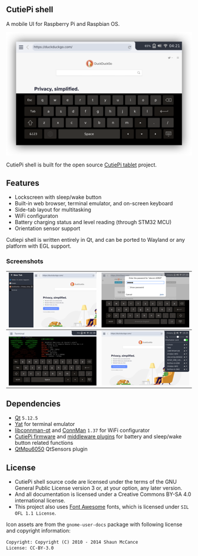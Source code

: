 ## CutiePi shell

A mobile UI for Raspberry Pi and Raspbian OS.

![](screenshots/cutiepi-shell-heroshot.png)

CutiePi shell is built for the open source [CutiePi tablet](https://cutiepi.io) project.

## Features

* Lockscreen with sleep/wake button
* Built-in web browser, terminal emulator, and on-screen keyboard 
* Side-tab layout for multitasking 
* WiFi configuraton 
* Battery charging status and level reading (through STM32 MCU)
* Orientation sensor support 

Cutiepi shell is written entirely in Qt, and can be ported to Wayland or any platform with EGL support.

### Screenshots 

| ![](screenshots/sidetab.png) | ![](screenshots/wifi.png) |
| ------------- | ------------- | 
| ![](screenshots/terminal.png)  | ![](screenshots/settings.png) |

## Dependencies 

- [Qt](http://download.qt.io/official_releases/qt/5.12/) `5.12.5`
- [Yat](https://github.com/jorgen/yat) for terminal emulator
- [libconnman-qt](https://git.sailfishos.org/mer-core/libconnman-qt) and [ConnMan](https://01.org/connman) `1.37` for WiFi configurator
- [CutiePi firmware](https://github.com/cutiepi-io/cutiepi-firmware) and [middleware plugins](https://github.com/cutiepi-io/cutiepi-middleware) for battery and sleep/wake button related functions 
- [QtMpu6050](https://github.com/cutiepi-io/QtMpu6050) QtSensors plugin

## License 

* CutiePi shell source code are licensed under the terms of the GNU General Public License version 3 or, at your option, any later version. 
* And all documentation is licensed under a Creative Commons BY-SA 4.0 international license. 
* This project also uses [Font Awesome](https://fontawesome.com/license/free) fonts, which is licensed under `SIL OFL 1.1 License`. 

Icon assets are from the `gnome-user-docs` package with following license and copyright information: 

    Copyright: Copyright (C) 2010 - 2014 Shaun McCance
    License: CC-BY-3.0


